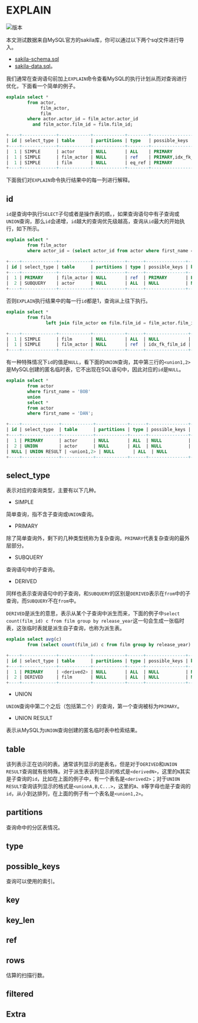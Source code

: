 # EXPLAIN

![版本](https://img.shields.io/badge/mysql-8.0.13-blue.svg)

本文测试数据来自MySQL官方的sakila库，你可以通过以下两个sql文件进行导入。

- [sakila-schema.sql](resources/sakila-schema.sql)
- [sakila-data.sql](resources/sakila-data.sql)。

我们通常在查询语句前加上`EXPLAIN`命令查看MySQL的执行计划从而对查询进行优化，下面看一个简单的例子。

```sql
explain select *
        from actor,
             film_actor,
             film
        where actor.actor_id = film_actor.actor_id
          and film_actor.film_id = film.film_id;

+----+-------------+------------+------------+--------+------------------------+---------+---------+---------------------------+------+----------+-------+
| id | select_type | table      | partitions | type   | possible_keys          | key     | key_len | ref                       | rows | filtered | Extra |
+----+-------------+------------+------------+--------+------------------------+---------+---------+---------------------------+------+----------+-------+
|  1 | SIMPLE      | actor      | NULL       | ALL    | PRIMARY                | NULL    | NULL    | NULL                      |  200 |   100.00 | NULL  |
|  1 | SIMPLE      | film_actor | NULL       | ref    | PRIMARY,idx_fk_film_id | PRIMARY | 2       | sakila.actor.actor_id     |   27 |   100.00 | NULL  |
|  1 | SIMPLE      | film       | NULL       | eq_ref | PRIMARY                | PRIMARY | 2       | sakila.film_actor.film_id |    1 |   100.00 | NULL  |
+----+-------------+------------+------------+--------+------------------------+---------+---------+---------------------------+------+----------+-------+
```

下面我们对`EXPLAIN`命令执行结果中的每一列进行解释。

## id

`id`是查询中执行`SELECT`子句或者是操作表的顺。，如果查询语句中有子查询或`UNION`查询，那么`id`会递增，`id`越大的查询优先级越高，查询从`id`最大的开始执行，如下所示。

```sql
explain select *
        from film_actor
        where actor_id = (select actor_id from actor where first_name = 'BOB');

+----+-------------+------------+------------+------+---------------+---------+---------+-------+------+----------+-------------+
| id | select_type | table      | partitions | type | possible_keys | key     | key_len | ref   | rows | filtered | Extra       |
+----+-------------+------------+------------+------+---------------+---------+---------+-------+------+----------+-------------+
|  1 | PRIMARY     | film_actor | NULL       | ref  | PRIMARY       | PRIMARY | 2       | const |   25 |   100.00 | Using where |
|  2 | SUBQUERY    | actor      | NULL       | ALL  | NULL          | NULL    | NULL    | NULL  |  200 |    10.00 | Using where |
+----+-------------+------------+------------+------+---------------+---------+---------+-------+------+----------+-------------+
```

否则`EXPLAIN`执行结果中的每一行`id`都是1，查询从上往下执行。

```sql
explain select *
        from film
               left join film_actor on film.film_id = film_actor.film_id;

+----+-------------+------------+------------+------+----------------+----------------+---------+---------------------+------+----------+-------+
|  1 | SIMPLE      | film       | NULL       | ALL  | NULL           | NULL           | NULL    | NULL                | 1000 |   100.00 | NULL  |
|  1 | SIMPLE      | film_actor | NULL       | ref  | idx_fk_film_id | idx_fk_film_id | 2       | sakila.film.film_id |    5 |   100.00 | NULL  |
+----+-------------+------------+------------+------+----------------+----------------+---------+---------------------+------+----------+-------+
```

有一种特殊情况下`id`的值是`NULL`，看下面的`UNION`查询，其中第三行的`<union1,2>`是MySQL创建的匿名临时表，它不出现在SQL语句中，因此对应的`id`是`NULL`。

```sql
explain select *
        from actor
        where first_name = 'BOB'
        union
        select *
        from actor
        where first_name = 'DAN';

+----+--------------+------------+------------+------+---------------+------+---------+------+------+----------+-----------------+
| id | select_type  | table      | partitions | type | possible_keys | key  | key_len | ref  | rows | filtered | Extra           |
+----+--------------+------------+------------+------+---------------+------+---------+------+------+----------+-----------------+
|  1 | PRIMARY      | actor      | NULL       | ALL  | NULL          | NULL | NULL    | NULL |  200 |    10.00 | Using where     |
|  2 | UNION        | actor      | NULL       | ALL  | NULL          | NULL | NULL    | NULL |  200 |    10.00 | Using where     |
| NULL | UNION RESULT | <union1,2> | NULL       | ALL  | NULL          | NULL | NULL    | NULL | NULL |     NULL | Using temporary |
+----+--------------+------------+------------+------+---------------+------+---------+------+------+----------+-----------------+
```

## select_type

表示对应的查询类型，主要有以下几种。

- SIMPLE

简单查询，指不含子查询或`UNION`查询。

- PRIMARY

除了简单查询外，剩下的几种类型统称为复杂查询。`PRIMARY`代表复杂查询的最外层部分。

- SUBQUERY

查询语句中的子查询。

- DERIVED

同样也表示查询语句中的子查询，和`SUBQUERY`的区别是`DERIVED`表示在`from`中的子查询，而`SUBQUERY`不在`from`中。

`DERIVED`是派生的意思，表示从某个子查询中派生而来，下面的例子中`select count(film_id) c from film group by release_year`这一句会生成一张临时表，这张临时表就是派生自子查询，也称为派生表。

```sql
explain select avg(c)
        from (select count(film_id) c from film group by release_year) as a;

+----+-------------+------------+------------+------+---------------+------+---------+------+------+----------+-----------------+
| id | select_type | table      | partitions | type | possible_keys | key  | key_len | ref  | rows | filtered | Extra           |
+----+-------------+------------+------------+------+---------------+------+---------+------+------+----------+-----------------+
|  1 | PRIMARY     | <derived2> | NULL       | ALL  | NULL          | NULL | NULL    | NULL | 1000 |   100.00 | NULL            |
|  2 | DERIVED     | film       | NULL       | ALL  | NULL          | NULL | NULL    | NULL | 1000 |   100.00 | Using temporary |
+----+-------------+------------+------------+------+---------------+------+---------+------+------+----------+-----------------+
```

- UNION

`UNION`查询中第二个之后（包括第二个）的查询，第一个查询被标为`PRIMARY`。

- UNION RESULT

表示从MySQL为`UNION`查询创建的匿名临时表中检索结果。

## table

该列表示正在访问的表。通常该列显示的是表名，但是对于`DERIVED`和`UNION RESULT`查询就有些特殊。对于派生表该列显示的格式是`<derivedN>`，这里的`N`其实是子查询的`id`，比如在上面的例子中，有一个表名是`<derived2>`；对于`UNION RESULT`查询该列显示的格式是`<unionA,B,C...>`，这里的`A`、`B`等字母也是子查询的`id`，从小到达排列，在上面的例子有一个表名是`<union1,2>`。

## partitions

查询命中的分区表情况。

## type


## possible_keys

查询可以使用的索引。

## key

## key_len

## ref

## rows

估算的扫描行数。

## filtered



## Extra
